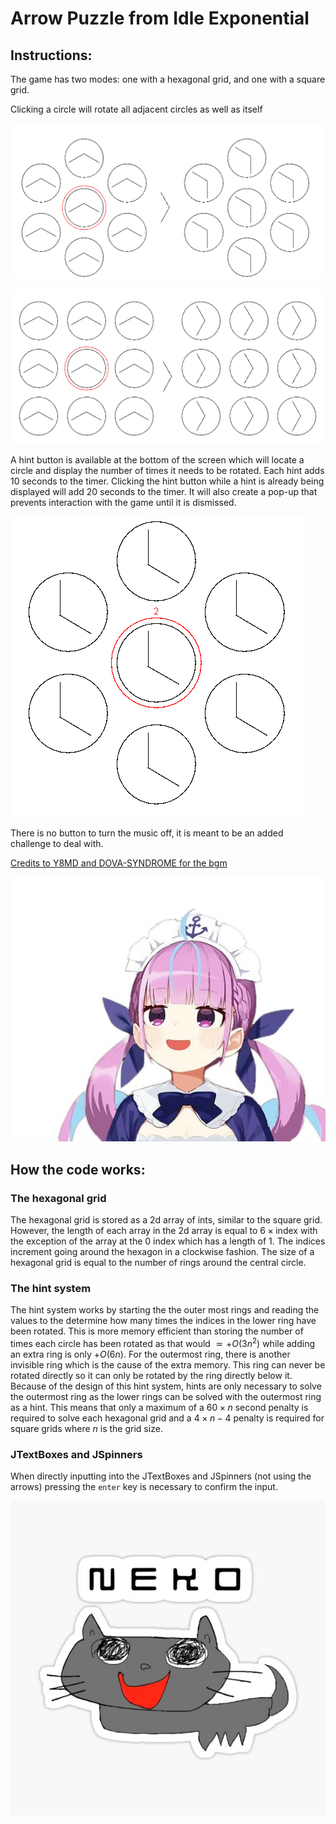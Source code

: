 # Arrow Puzzle from Idle Exponential

## Instructions:

The game has two modes: one with a hexagonal grid, and one with a square grid.

Clicking a circle will rotate all adjacent circles as well as itself

![All 6 adjacent circles that share an edge on the hexagonal grid are rotated along with the circle clicked](HexAdjacent.PNG)

![All 8 adjacent circles on the square grid are rotated along with the circle clicked](SquareAdjacent.PNG)

A hint button is available at the bottom of the screen which will locate a circle and display the number of times it needs to be rotated.
Each hint adds 10 seconds to the timer.
Clicking the hint button while a hint is already being displayed will add 20 seconds to the timer. It will also create a pop-up that prevents interaction with the game until it is dismissed.

![7 circles in a hex grid are in the 8:00 position with a hint above the central circle displaying the number 2](Hint.PNG)

There is no button to turn the music off, it is meant to be an added challenge to deal with.

[Credits to Y8MD and DOVA-SYNDROME for the bgm](https://www.youtube.com/watch?v=bNBEgmsEXII)

![baqua](baqua.jpg)

## How the code works:

### The hexagonal grid

The hexagonal grid is stored as a 2d array of ints, similar to the square grid.
However, the length of each array in the 2d array is equal to $6 \times \text{index}$ with the exception of the array at the 0 index which has a length of 1.
The indices increment going around the hexagon in a clockwise fashion.
The size of a hexagonal grid is equal to the number of rings around the central circle. 

### The hint system

The hint system works by starting the the outer most rings and reading the values to the determine how many times the indices in the lower ring have been rotated. This is more memory efficient than storing the number of times each circle has been rotated as that would $\simeq + O(3n^2)$ while adding an extra ring is only $+ O(6n)$.
For the outermost ring, there is another invisible ring which is the cause of the extra memory. This ring can never be rotated directly so it can only be rotated by the ring directly below it.
Because of the design of this hint system, hints are only necessary to solve the outermost ring as the lower rings can be solved with the outermost ring as a hint. This means that only a maximum of a $60 \times n$ second penalty is required to solve each hexagonal grid and a $4 \times n - 4$ penalty is required for square grids where $n$ is the grid size.

### JTextBoxes and JSpinners

When directly inputting into the JTextBoxes and JSpinners (not using the arrows) pressing the `enter` key is necessary to confirm the input.

![Neko](neko.jpg)

